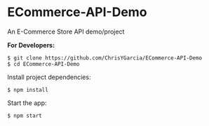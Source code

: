 # ECommerce-API-Demo
An E-Commerce Store API demo/project

**For Developers:**

```
$ git clone https://github.com/ChrisYGarcia/ECommerce-API-Demo
$ cd ECommerce-API-Demo
```

Install project dependencies:
```      
$ npm install
```

Start the app:
```  
$ npm start
```
